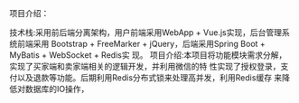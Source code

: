 

项目介绍：

技术栈:采用前后端分离架构，用户前端采用WebApp + Vue.js实现，后台管理系统前端采用 Bootstrap + FreeMarker + jQuery，后端采用Spring Boot + MyBatis + WebSocket + Redis实
现。 项目介绍:本项目将功能模块需求分解，实现了买家端和卖家端相关的逻辑开发，并利用微信的特 性实现了授权登录，支付以及退款等功能。后期利用Redis分布式锁来处理高并发，利用Redis缓存 来降低对数据库的IO操作，
